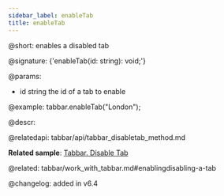 ```yaml
---
sidebar_label: enableTab
title: enableTab
---          
```


@short: enables a disabled tab

@signature: {'enableTab(id: string): void;'}

@params:
- id	string      the id of a tab to enable

@example:
tabbar.enableTab("London");



@descr:


@relatedapi: tabbar/api/tabbar_disabletab_method.md

**Related sample**: [Tabbar. Disable Tab](https://snippet.dhtmlx.com/9l3egq3z)

@related: tabbar/work_with_tabbar.md#enablingdisabling-a-tab

@changelog: added in v6.4


